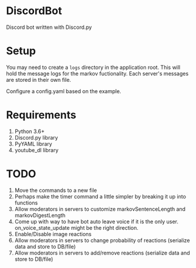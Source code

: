 # DiscordBot
Discord bot written with Discord.py

# Setup
You may need to create a `logs` directory in the application root. This will hold the message logs for the markov fuctionality. Each server's messages are stored in their own file.

Configure a config.yaml based on the example.

# Requirements
1. Python 3.6+
2. Discord.py library
3. PyYAML library
4. youtube_dl library

# TODO
1. Move the commands to a new file
2. Perhaps make the timer command a little simpler by breaking it up into functions
3. Allow moderators in servers to customize markovSentenceLength and markovDigestLength
4. Come up with way to have bot auto leave voice if it is the only user. on_voice_state_update might be the right direction.
5. Enable/Disable image reactions
6. Allow moderators in servers to change probability of reactions (serialize data and store to DB/file)
7. Allow moderators in servers to add/remove reactions (serialize data and store to DB/file)